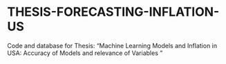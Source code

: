 # THESIS-FORECASTING-INFLATION-US
Code and database for Thesis: “Machine Learning Models and Inflation in USA: Accuracy of Models and relevance of  Variables ”
